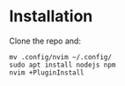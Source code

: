 # Installation
Clone the repo and:


```
mv .config/nvim ~/.config/
sudo apt install nodejs npm
nvim +PluginInstall
```
